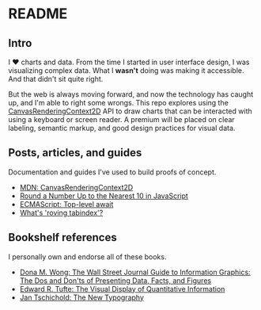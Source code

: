 # README

## Intro

I ❤️ charts and data. From the time I started in user interface design, I was visualizing complex data. What I **wasn't** doing was making it accessible. And that didn't sit quite right.

But the web is always moving forward, and now the technology has caught up, and I'm able to right some wrongs. This repo explores using the [CanvasRenderingContext2D](https://developer.mozilla.org/en-US/docs/Web/API/CanvasRenderingContext2D) API to draw charts that can be interacted with using a keyboard or screen reader. A premium will be placed on clear labeling, semantic markup, and good design practices for visual data.

## Posts, articles, and guides
Documentation and guides I've used to build proofs of concept.

* [MDN: CanvasRenderingContext2D](https://developer.mozilla.org/en-US/docs/Web/API/CanvasRenderingContext2D)
* [Round a Number Up to the Nearest 10 in JavaScript](https://bobbyhadz.com/blog/javascript-round-number-up-to-nearest-ten)
* [ECMAScript: Top-level await](https://blog.saeloun.com/2021/11/25/ecmascript-top-level-await)
* [What's 'roving tabindex'?](https://www.stefanjudis.com/today-i-learned/roving-tabindex/)

## Bookshelf references
I personally own and endorse all of these books.

* [Dona M. Wong: The Wall Street Journal Guide to Information Graphics: The Dos and Don'ts of Presenting Data, Facts, and Figures](https://www.goodreads.com/book/show/6542897-the-wall-street-journal-guide-to-information-graphics)
* [Edward R. Tufte: The Visual Display of Quantitative Information](https://www.goodreads.com/book/show/17744.The_Visual_Display_of_Quantitative_Information)
* [Jan Tschichold: The New Typography](https://www.goodreads.com/book/show/119149.The_New_Typography)

